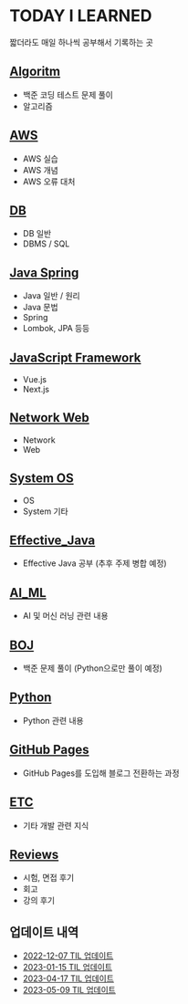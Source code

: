 # TODAY I LEARNED

짧더라도 매일 하나씩 공부해서 기록하는 곳

## [Algoritm](/subjects/Algorithm.md)

- 백준 코딩 테스트 문제 풀이
- 알고리즘

## [AWS](/subjects/AWS.md)

- AWS 실습
- AWS 개념
- AWS 오류 대처

## [DB](/subjects/DB.md)

- DB 일반
- DBMS / SQL

## [Java Spring](/subjects/Java_Spring.md)

- Java 일반 / 원리
- Java 문법
- Spring
- Lombok, JPA 등등

## [JavaScript Framework](/subjects/JavaScript_Framework.md)

- Vue.js
- Next.js

## [Network Web](/subjects/Network_Web.md)

- Network
- Web

## [System OS](/subjects/System_OS.md)

- OS
- System 기타

## [Effective_Java](/subjects/Effective_Java.md)

- Effective Java 공부 (추후 주제 병합 예정)

## [AI_ML](/subjects/AI_ML.md)

- AI 및 머신 러닝 관련 내용

## [BOJ](/subjects/BOJ.md)

- 백준 문제 풀이 (Python으로만 풀이 예정)

## [Python](/subjects/Python.md)

- Python 관련 내용

## [GitHub Pages](/subjects/GitHub_Pages.md)

- GitHub Pages를 도입해 블로그 전환하는 과정

## [ETC](/subjects/ETC.md)

- 기타 개발 관련 지식

## [Reviews](/subjects/Reviews.md)

- 시험, 면접 후기
- 회고
- 강의 후기

## 업데이트 내역

- [2022-12-07 TIL 업데이트](/contents/2022-12/2022-12-08.md)
- [2023-01-15 TIL 업데이트](/contents/2023-01/2023-01-15.md)
- [2023-04-17 TIL 업데이트](/contents/2023-04/2023-04-17.md)
- [2023-05-09 TIL 업데이트](/contents/2023-05/2023-05-09.md)

